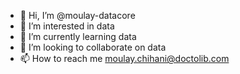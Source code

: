 - 👋 Hi, I’m @moulay-datacore
- 👀 I’m interested in data
- 🌱 I’m currently learning data
- 💞️ I’m looking to collaborate on data
- 📫 How to reach me moulay.chihani@doctolib.com

<!---
moulay-datacore/moulay-datacore is a ✨ special ✨ repository because its `README.md` (this file) appears on your GitHub profile.
You can click the Preview link to take a look at your changes.
--->
